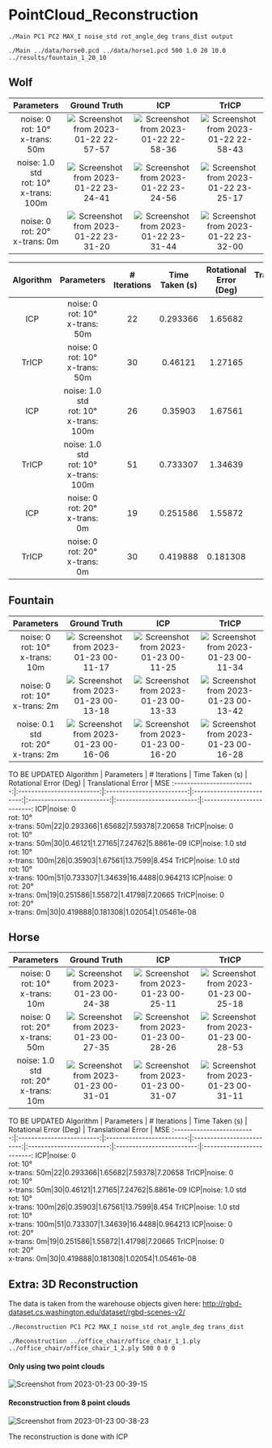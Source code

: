 # PointCloud_Reconstruction
```
./Main PC1 PC2 MAX_I noise_std rot_angle_deg trans_dist output
```

```
./Main ../data/horse0.pcd ../data/horse1.pcd 500 1.0 20 10.0 ../results/fountain_1_20_10
```
## Wolf
Parameters | Ground Truth | ICP | TrICP
:-------------------------:|:-------------------------:|:-------------------------:|:-------------------------:
noise: 0<br>rot: 10&deg;<br>x-trans: 50m|![Screenshot from 2023-01-22 22-57-57](https://user-images.githubusercontent.com/31202659/213942541-5c3df420-5c70-48ac-b99d-0158750eb304.png) |  ![Screenshot from 2023-01-22 22-58-36](https://user-images.githubusercontent.com/31202659/213942552-f1619f79-9893-4d90-908b-0fa40887e9ab.png) | ![Screenshot from 2023-01-22 22-58-43](https://user-images.githubusercontent.com/31202659/213942573-28c425c9-01e4-46a6-bd81-d974364a27dd.png)
noise: 1.0 std<br>rot: 10&deg;<br>x-trans: 100m|![Screenshot from 2023-01-22 23-24-41](https://user-images.githubusercontent.com/31202659/213943668-eeada865-cc5b-42ac-9756-e914cdb64b31.png)|![Screenshot from 2023-01-22 23-24-56](https://user-images.githubusercontent.com/31202659/213943673-6901766f-819b-4409-8a7b-d79487ac0027.png)|![Screenshot from 2023-01-22 23-25-17](https://user-images.githubusercontent.com/31202659/213943685-9a812443-8ee1-42e2-9a3d-2fe9f126eb26.png)
noise: 0<br>rot: 20&deg;<br>x-trans: 0m|![Screenshot from 2023-01-22 23-31-20](https://user-images.githubusercontent.com/31202659/213943915-1a6d3bd1-5f0d-49fa-99ef-ebcb693e208d.png)|![Screenshot from 2023-01-22 23-31-44](https://user-images.githubusercontent.com/31202659/213943916-67ca52c3-f5db-44db-af4c-e4e50162461d.png)|![Screenshot from 2023-01-22 23-32-00](https://user-images.githubusercontent.com/31202659/213943919-2e5fed4d-93ca-4792-851d-90fd4479007b.png)


Algorithm | Parameters | # Iterations | Time Taken (s) | Rotational Error (Deg) | Translational Error | MSE
:-------------------------:|:-------------------------:|:-------------------------:|:-------------------------:|:-------------------------:|:-------------------------:|:-------------------------:
ICP|noise: 0<br>rot: 10&deg;<br>x-trans: 50m|22|0.293366|1.65682|7.59378|7.20658
TrICP|noise: 0<br>rot: 10&deg;<br>x-trans: 50m|30|0.46121|1.27165|7.24762|5.8861e-09
ICP|noise: 1.0 std<br>rot: 10&deg;<br>x-trans: 100m|26|0.35903|1.67561|13.7599|8.454
TrICP|noise: 1.0 std<br>rot: 10&deg;<br>x-trans: 100m|51|0.733307|1.34639|16.4488|0.964213
ICP|noise: 0<br>rot: 20&deg;<br>x-trans: 0m|19|0.251586|1.55872|1.41798|7.20665
TrICP|noise: 0<br>rot: 20&deg;<br>x-trans: 0m|30|0.419888|0.181308|1.02054|1.05461e-08

## Fountain
Parameters | Ground Truth | ICP | TrICP
:-------------------------:|:-------------------------:|:-------------------------:|:-------------------------:
noise: 0<br>rot: 10&deg;<br>x-trans: 10m|![Screenshot from 2023-01-23 00-11-17](https://user-images.githubusercontent.com/31202659/213945476-7d13e8d6-7b27-4552-94a2-4b0b3774845c.png)|![Screenshot from 2023-01-23 00-11-25](https://user-images.githubusercontent.com/31202659/213945481-8f83a84f-1d04-470b-b55d-d9238f7c717b.png)|![Screenshot from 2023-01-23 00-11-34](https://user-images.githubusercontent.com/31202659/213945484-ec9a644d-494f-46cd-a9b1-6d3d2e6e9fd9.png)
noise: 0<br>rot: 10&deg;<br>x-trans: 2m|![Screenshot from 2023-01-23 00-13-18](https://user-images.githubusercontent.com/31202659/213945585-d6d78d5f-56ad-42a6-b1cf-575930684d67.png)|![Screenshot from 2023-01-23 00-13-33](https://user-images.githubusercontent.com/31202659/213945590-80da1f25-1369-46f4-b1b9-8fc54c85df40.png)|![Screenshot from 2023-01-23 00-13-42](https://user-images.githubusercontent.com/31202659/213945598-52a5614a-d52e-4cf1-ba3b-b6c1ce36ef1c.png)
noise: 0.1 std<br>rot: 20&deg;<br>x-trans: 2m|![Screenshot from 2023-01-23 00-16-06](https://user-images.githubusercontent.com/31202659/213945723-7c3690d5-10b2-4713-a47b-d08c5e6ef470.png)|![Screenshot from 2023-01-23 00-16-20](https://user-images.githubusercontent.com/31202659/213945727-47efd828-db34-49bf-9761-3980fe183bcd.png)|![Screenshot from 2023-01-23 00-16-28](https://user-images.githubusercontent.com/31202659/213945730-d22e64be-17be-42b7-bb53-c1604f913444.png)

TO BE UPDATED
Algorithm | Parameters | # Iterations | Time Taken (s) | Rotational Error (Deg) | Translational Error | MSE
:-------------------------:|:-------------------------:|:-------------------------:|:-------------------------:|:-------------------------:|:-------------------------:|:-------------------------:
ICP|noise: 0<br>rot: 10&deg;<br>x-trans: 50m|22|0.293366|1.65682|7.59378|7.20658
TrICP|noise: 0<br>rot: 10&deg;<br>x-trans: 50m|30|0.46121|1.27165|7.24762|5.8861e-09
ICP|noise: 1.0 std<br>rot: 10&deg;<br>x-trans: 100m|26|0.35903|1.67561|13.7599|8.454
TrICP|noise: 1.0 std<br>rot: 10&deg;<br>x-trans: 100m|51|0.733307|1.34639|16.4488|0.964213
ICP|noise: 0<br>rot: 20&deg;<br>x-trans: 0m|19|0.251586|1.55872|1.41798|7.20665
TrICP|noise: 0<br>rot: 20&deg;<br>x-trans: 0m|30|0.419888|0.181308|1.02054|1.05461e-08

## Horse
Parameters | Ground Truth | ICP | TrICP
:-------------------------:|:-------------------------:|:-------------------------:|:-------------------------:
noise: 0<br>rot: 10&deg;<br>x-trans: 10m|![Screenshot from 2023-01-23 00-24-38](https://user-images.githubusercontent.com/31202659/213946152-f619a94c-5e7e-4cd9-8895-c3e8ddfe3294.png)|![Screenshot from 2023-01-23 00-25-11](https://user-images.githubusercontent.com/31202659/213946154-b4926089-1d1c-4cae-82fa-0d25eb6bb05a.png)|![Screenshot from 2023-01-23 00-25-18](https://user-images.githubusercontent.com/31202659/213946158-2a1ef989-29e2-48f7-b2e8-ff5bbcc8c567.png)
noise: 0<br>rot: 20&deg;<br>x-trans: 50m|![Screenshot from 2023-01-23 00-27-35](https://user-images.githubusercontent.com/31202659/213946310-432f0f28-eb22-461b-a573-d43d44d18c93.png)|![Screenshot from 2023-01-23 00-28-26](https://user-images.githubusercontent.com/31202659/213946313-90049c52-81e6-4143-9d99-f5d5d42bbbc0.png)|![Screenshot from 2023-01-23 00-28-53](https://user-images.githubusercontent.com/31202659/213946318-d58215d9-efa4-4eb1-9c49-e6459d10e8d0.png)
noise: 1.0 std<br>rot: 20&deg;<br>x-trans: 10m|![Screenshot from 2023-01-23 00-31-01](https://user-images.githubusercontent.com/31202659/213946390-e53079b3-721f-48ab-91a0-70bd372b1268.png)|![Screenshot from 2023-01-23 00-31-07](https://user-images.githubusercontent.com/31202659/213946393-97b50bcf-bcd9-4a81-bf3a-8f8486b416de.png)|![Screenshot from 2023-01-23 00-31-11](https://user-images.githubusercontent.com/31202659/213946399-21afe6aa-4d10-43b0-ba27-7abbf3d2b159.png)

TO BE UPDATED
Algorithm | Parameters | # Iterations | Time Taken (s) | Rotational Error (Deg) | Translational Error | MSE
:-------------------------:|:-------------------------:|:-------------------------:|:-------------------------:|:-------------------------:|:-------------------------:|:-------------------------:
ICP|noise: 0<br>rot: 10&deg;<br>x-trans: 50m|22|0.293366|1.65682|7.59378|7.20658
TrICP|noise: 0<br>rot: 10&deg;<br>x-trans: 50m|30|0.46121|1.27165|7.24762|5.8861e-09
ICP|noise: 1.0 std<br>rot: 10&deg;<br>x-trans: 100m|26|0.35903|1.67561|13.7599|8.454
TrICP|noise: 1.0 std<br>rot: 10&deg;<br>x-trans: 100m|51|0.733307|1.34639|16.4488|0.964213
ICP|noise: 0<br>rot: 20&deg;<br>x-trans: 0m|19|0.251586|1.55872|1.41798|7.20665
TrICP|noise: 0<br>rot: 20&deg;<br>x-trans: 0m|30|0.419888|0.181308|1.02054|1.05461e-08

## Extra: 3D Reconstruction
The data is taken from the warehouse objects given here: http://rgbd-dataset.cs.washington.edu/dataset/rgbd-scenes-v2/
```
./Reconstruction PC1 PC2 MAX_I noise_std rot_angle_deg trans_dist
```

```
./Reconstruction ../office_chair/office_chair_1_1.ply ../office_chair/office_chair_1_2.ply 500 0 0 0
```

#### Only using two point clouds
![Screenshot from 2023-01-23 00-39-15](https://user-images.githubusercontent.com/31202659/213946779-f7ba10a0-6c97-4d24-8bf1-fcbf9a7cac93.png)

#### Reconstruction from 8 point clouds
![Screenshot from 2023-01-23 00-38-23](https://user-images.githubusercontent.com/31202659/213946791-1f8dc654-cf6e-421e-93ba-063f68bb16cb.png)

The reconstruction is done with ICP
